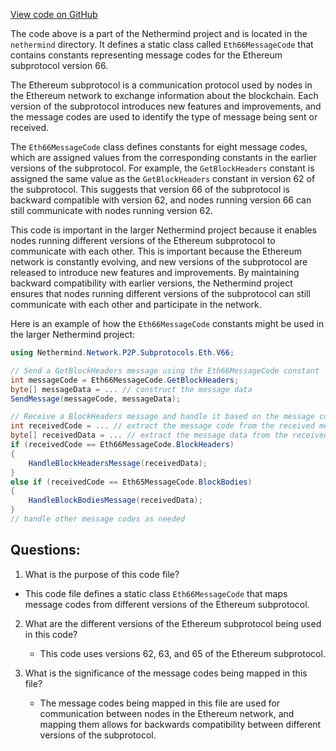 [View code on GitHub](https://github.com/nethermindeth/nethermind/Nethermind.Network/P2P/Subprotocols/Eth/V66/Eth66MessageCode.cs)

The code above is a part of the Nethermind project and is located in the `nethermind` directory. It defines a static class called `Eth66MessageCode` that contains constants representing message codes for the Ethereum subprotocol version 66. 

The Ethereum subprotocol is a communication protocol used by nodes in the Ethereum network to exchange information about the blockchain. Each version of the subprotocol introduces new features and improvements, and the message codes are used to identify the type of message being sent or received.

The `Eth66MessageCode` class defines constants for eight message codes, which are assigned values from the corresponding constants in the earlier versions of the subprotocol. For example, the `GetBlockHeaders` constant is assigned the same value as the `GetBlockHeaders` constant in version 62 of the subprotocol. This suggests that version 66 of the subprotocol is backward compatible with version 62, and nodes running version 66 can still communicate with nodes running version 62.

This code is important in the larger Nethermind project because it enables nodes running different versions of the Ethereum subprotocol to communicate with each other. This is important because the Ethereum network is constantly evolving, and new versions of the subprotocol are released to introduce new features and improvements. By maintaining backward compatibility with earlier versions, the Nethermind project ensures that nodes running different versions of the subprotocol can still communicate with each other and participate in the network.

Here is an example of how the `Eth66MessageCode` constants might be used in the larger Nethermind project:

```csharp
using Nethermind.Network.P2P.Subprotocols.Eth.V66;

// Send a GetBlockHeaders message using the Eth66MessageCode constant
int messageCode = Eth66MessageCode.GetBlockHeaders;
byte[] messageData = ... // construct the message data
SendMessage(messageCode, messageData);

// Receive a BlockHeaders message and handle it based on the message code
int receivedCode = ... // extract the message code from the received message
byte[] receivedData = ... // extract the message data from the received message
if (receivedCode == Eth66MessageCode.BlockHeaders)
{
    HandleBlockHeadersMessage(receivedData);
}
else if (receivedCode == Eth65MessageCode.BlockBodies)
{
    HandleBlockBodiesMessage(receivedData);
}
// handle other message codes as needed
```
## Questions: 
 1. What is the purpose of this code file?
   - This code file defines a static class `Eth66MessageCode` that maps message codes from different versions of the Ethereum subprotocol.

2. What are the different versions of the Ethereum subprotocol being used in this code?
   - This code uses versions 62, 63, and 65 of the Ethereum subprotocol.

3. What is the significance of the message codes being mapped in this file?
   - The message codes being mapped in this file are used for communication between nodes in the Ethereum network, and mapping them allows for backwards compatibility between different versions of the subprotocol.